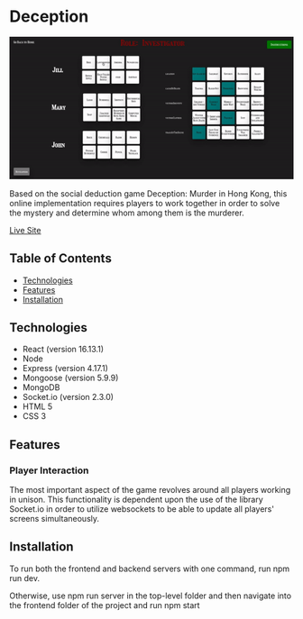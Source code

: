 # Deception

![](./frontend/public/linkedin.gif)

Based on the social deduction game Deception: Murder in Hong Kong, this online implementation requires players to work together in order
to solve the mystery and determine whom among them is the murderer. 

[Live Site](https://deception.herokuapp.com/#/)

## Table of Contents
* [Technologies](#technologies)
* [Features](#features)
* [Installation](#installation)

## Technologies 

* React (version 16.13.1)
* Node
* Express (version 4.17.1)
* Mongoose (version 5.9.9)
* MongoDB
* Socket.io (version 2.3.0)
* HTML 5
* CSS 3

## Features
### Player Interaction 
The most important aspect of the game revolves around all players working in unison. This functionality is dependent upon the use of 
the library Socket.io in order to utilize websockets to be able to update all players' screens simultaneously. 

## Installation 
To run both the frontend and backend servers with one command, run npm run dev. 

Otherwise, use npm run server in the top-level folder and then navigate into the frontend folder of the project and run npm start

